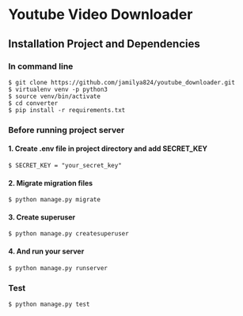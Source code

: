 # Youtube Video Downloader

## Installation Project and Dependencies

### In command line 

    $ git clone https://github.com/jamilya824/youtube_downloader.git
    $ virtualenv venv -p python3
    $ source venv/bin/activate
    $ cd converter
    $ pip install -r requirements.txt
    
### Before running project server 

#### 1. Create .env file in project directory and add SECRET_KEY
    
    $ SECRET_KEY = "your_secret_key"
    
#### 2. Migrate migration files

    $ python manage.py migrate
  
#### 3. Create superuser 

    $ python manage.py createsuperuser
    
#### 4. And run your server 

    $ python manage.py runserver
    
### Test

    $ python manage.py test
